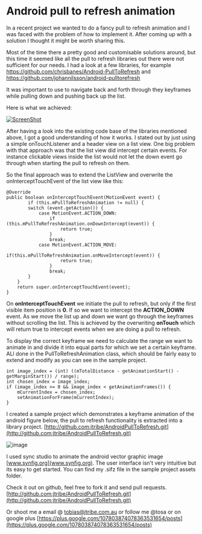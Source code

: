 # Android pull to refresh animation
In a recent project we wanted to do a fancy pull to refresh animation and I was faced with the problem of how to implement it. After coming up with a solution I thought it might be worth sharing this.

Most of the time there a pretty good and customisable solutions around, but this time it seemed like all the pull to refresh libraries out there were not sufficient for our needs.
I had a look at a few libraries, for example https://github.com/chrisbanes/Android-PullToRefresh and https://github.com/johannilsson/android-pulltorefresh

It was important to use to navigate back and forth through they keyframes while pulling down and pushing back up the list.

Here is what we achieved:

<a href="http://www.youtube.com/embed/-TFE6RZwnA4?rel=0" target="_blank">![ScreenShot](http://img.youtube.com/vi/-TFE6RZwnA4/0.jpg)</a>

After having a look into the existing code base of the libraries mentioned above, I got a good understanding of how it works. I stated out by just using a simple onTouchListener and a header view on a list view. One big problem with that approach was that the list view did intercept certain events. For instance clickable views inside the list would not let the down event go through when starting the pull to refresh on them.

So the final approach was to extend the ListView and overwrite the onInterceptTouchEvent of the list view like this:

	@Override
    public boolean onInterceptTouchEvent(MotionEvent event) {
	        if (this.mPullToRefreshAnimation != null) {
            switch (event.getAction()) {
                case MotionEvent.ACTION_DOWN:
                    if (this.mPullToRefreshAnimation.onDownIntercept(event)) {
                        return true;
                    }
                    break;
                case MotionEvent.ACTION_MOVE:
                    if(this.mPullToRefreshAnimation.onMoveIntercept(event)) {
                        return true;
                    }
                    break;
            }
        }
        return super.onInterceptTouchEvent(event);
    }

On **onInterceptTouchEvent** we initiate the pull to refresh, but only if the first visible item position is **0**.
If so we want to intercept the **ACTION_DOWN** event. As we move the list up and down we want go through the keyframes without scrolling the list. This is  achieved by the overwriting **onTouch** which will return true to intercept events when we are doing a pull to refresh.

To display the correct keyframe we need to calculate the range we want to animate in and divide it into equal parts for which we set a certain keyframe. ALl done in the PullToRefreshAnimation class, which should be fairly easy to extend and modify as you can see in the sample project.

	int image_index = (int) ((mTotalDistance - getAnimationStart() - getMarginStart()) / range);
	int chosen_index = image_index;
	if (image_index >= 0 && image_index < getAnimationFrames()) {
		mCurrentIndex = chosen_index;
        setAnimationForFrame(mCurrentIndex);
   	}

I created a sample project which demonstrates a keyframe animation of the android figure below, the pull to refresh functionality is extracted into a library project. [http://github.com:jtribe/AndroidPullToRefresh.git](http://github.com:jtribe/AndroidPullToRefresh.git)

![image](http://phandroid.s3.amazonaws.com/wp-content/uploads/2010/06/android-robot-logo.jpg)

I used sync studio to animate the android vector graphic image [www.synfig.org](www.synfig.org). The user interface isn't very intuitive but its easy to get started. You can find my .sifz file in the sample project assets folder.

Check it out on github, feel free to fork it and send pull requests. [http://github.com:jtribe/AndroidPullToRefresh.git](http://github.com:jtribe/AndroidPullToRefresh.git)

Or shoot me a email @ tobias@jtribe.com.au or follow me @tosa or on google plus [https://plus.google.com/107803874078363531654/posts](https://plus.google.com/107803874078363531654/posts)
